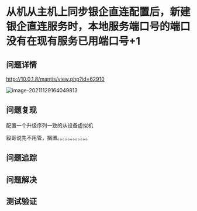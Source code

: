 # 从机从主机上同步银企直连配置后，新建银企直连服务时，本地服务端口号的端口没有在现有服务已用端口号+1

## 问题详情

http://10.0.1.8/mantis/view.php?id=62910

![image-20211129164049813](C:\Users\admin\AppData\Roaming\Typora\typora-user-images\image-20211129164049813.png)

## 问题复现

配置一个升级序列一致的从设备虚拟机

毅哥说先不用管，搁置。。。。。。。。。。。。

## 问题追踪

## 问题解决

## 测试验证